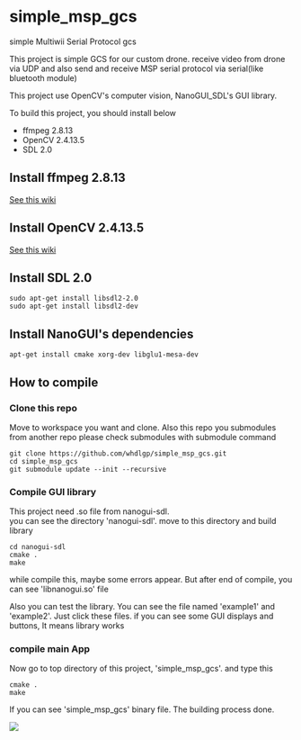 # simple_msp_gcs
simple Multiwii Serial Protocol gcs

This project is simple GCS for our custom drone.
receive video from drone via UDP and also send and receive MSP serial protocol via serial(like bluetooth module)

This project use OpenCV's computer vision, NanoGUI_SDL's GUI library.

To build this project, you should install below
* ffmpeg 2.8.13
* OpenCV 2.4.13.5
* SDL 2.0

## Install ffmpeg 2.8.13
[See this wiki](https://github.com/whdlgp/simple_msp_gcs/wiki/Install-ffmpeg-2.8.13-version)

## Install OpenCV 2.4.13.5
[See this wiki](https://github.com/whdlgp/simple_msp_gcs/wiki/Install-OpenCV-2.4.13.5-version)

## Install SDL 2.0

```
sudo apt-get install libsdl2-2.0
sudo apt-get install libsdl2-dev
```

## Install NanoGUI's dependencies

```
apt-get install cmake xorg-dev libglu1-mesa-dev
```

## How to compile

### Clone this repo

Move to workspace you want and clone.
Also this repo you submodules from another repo please check submodules with submodule command

```
git clone https://github.com/whdlgp/simple_msp_gcs.git
cd simple_msp_gcs
git submodule update --init --recursive
```

### Compile GUI library

This project need .so file from nanogui-sdl.  
you can see the directory 'nanogui-sdl'.
move to this directory and build library
```
cd nanogui-sdl
cmake .
make
```
while compile this, maybe some errors appear. But after end of compile, you can see 'libnanogui.so' file

Also you can test the library. You can see the file named 'example1' and 'example2'. 
Just click these files. if you can see some GUI displays and buttons, It means library works

### compile main App

Now go to top directory of this project, 'simple_msp_gcs'.
and type this

```
cmake .
make
```

If you can see 'simple_msp_gcs' binary file. The building process done.

![](https://i.imgur.com/XR4FuMW.png)

